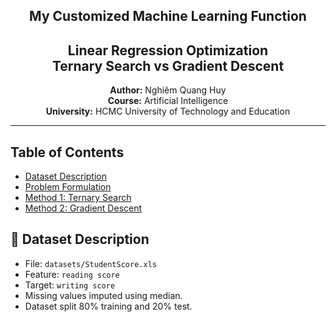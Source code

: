 <p align="center">
  <h2 align="center">My Customized Machine Learning Function</h2>
  <h2 align="center">Linear Regression Optimization<br> Ternary Search vs Gradient Descent</h2>
</p>

<p align="center">
  <strong>Author:</strong> Nghiêm Quang Huy<br>
  <strong>Course:</strong> Artificial Intelligence<br>
  <strong>University:</strong> HCMC University of Technology and Education<br>
</p>

---

## Table of Contents

- [Dataset Description](#-dataset-description)
- [Problem Formulation](#-problem-formulation)
- [Method 1: Ternary Search](#-method-1-ternary-search-no-derivatives)
- [Method 2: Gradient Descent](#-method-2-gradient-descent-with-derivatives)

## 📁 Dataset Description

+ File: `datasets/StudentScore.xls`
+ Feature: `reading score`
+ Target: `writing score`
+ Missing values imputed using median.
+ Dataset split 80% training and 20% test.
